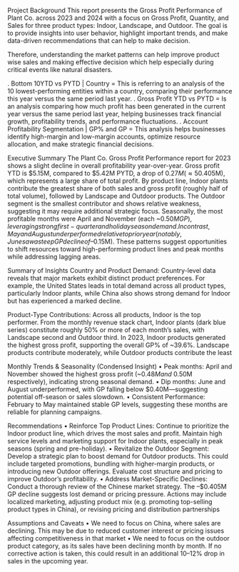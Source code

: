 
Project Background
This report presents the Gross Profit Performance of Plant Co. across 2023 and 2024 with a focus on Gross Profit, Quantity, and Sales for three product types: Indoor, Landscape, and Outdoor. The goal is to provide insights into user behavior, highlight important trends, and make data-driven recommendations that can help to make decision.

Therefore, understanding the market patterns can help improve product wise sales and making effective decision which help especially during critical events like natural disasters.

  . Bottom 10YTD vs PYTD | Country = This is referring to an analysis of the 10 lowest-performing entities within a country, comparing their performance this year versus the same period last year.
  . Gross Profit YTD vs PYTD = Is an analysis comparing how much profit has been generated in the current year versus the same period last year, helping businesses track financial growth, profitability trends, and performance fluctuations.
  . Account Profitability Segmentation | GP% and GP = This analysis helps businesses identify high-margin and low-margin accounts, optimize resource allocation, and make strategic financial decisions.

Executive Summary
The Plant Co. Gross Profit Performance report for 2023 shows a slight decline in overall profitability year-over-year. Gross profit YTD is $5.15M, compared to $5.42M PYTD, a drop of $0.27M (≈ 5%). The gross profit margin (GP%) remains strong at 39.6%. The primary driver of the shortfall is a significant downturn in the Chinese market (–$0.405M), which represents a large share of total profit. By product line, Indoor plants contribute the greatest share of both sales and gross profit (roughly half of total volume), followed by Landscape and Outdoor products. The Outdoor segment is the smallest contributor and shows relative weakness, suggesting it may require additional strategic focus. Seasonally, the most profitable months were April and November (each ~$0.50M GP), leveraging strong first-quarter and holiday season demand. In contrast, May and August underperformed relative to prior year (notably, June saw a steep GP decline of –$0.15M). These patterns suggest opportunities to shift resources toward high-performing product lines and peak months while addressing lagging areas.


Summary of Insights
Country and Product Demand: Country-level data reveals that major markets exhibit distinct product preferences. For example, the United States leads in total demand across all product types, particularly Indoor plants, while China also shows strong demand for Indoor but has experienced a marked decline. 
 
Product-Type Contributions: Across all products, Indoor is the top performer. From the monthly revenue stack chart, Indoor plants (dark blue series) constitute roughly 50% or more of each month’s sales, with Landscape second and Outdoor third. In 2023, Indoor products generated the highest gross profit, supporting the overall GP% of ~39.6%. Landscape products contribute moderately, while Outdoor products contribute the least 
 
Monthly Trends & Seasonality (Condensed Insight)
•	Peak months: April and November showed the highest gross profit (~$0.48M and ~$0.50M respectively), indicating strong seasonal demand.
•	Dip months: June and August underperformed, with GP falling below $0.40M—suggesting potential off-season or sales slowdown.
•	Consistent Performance: February to May maintained stable GP levels, suggesting these months are reliable for planning campaigns.
 
Recommendations
•	Reinforce Top Product Lines: Continue to prioritize the Indoor product line, which drives the most sales and profit. Maintain high service levels and marketing support for Indoor plants, especially in peak seasons (spring and pre-holiday).
•	Revitalize the Outdoor Segment: Develop a strategic plan to boost demand for Outdoor products. This could include targeted promotions, bundling with higher-margin products, or introducing new Outdoor offerings. Evaluate cost structure and pricing to improve Outdoor’s profitability.
•	Address Market-Specific Declines: Conduct a thorough review of the Chinese market strategy. The –$0.405M GP decline suggests lost demand or pricing pressure. Actions may include localized marketing, adjusting product mix (e.g. promoting top-selling product types in China), or revising pricing and distribution partnerships

Assumptions and Caveats
•	We need to focus on China, where sales are declining. This may be due to reduced customer interest or pricing issues affecting competitiveness in that market
•	We need to focus on the outdoor product category, as its sales have been declining month by month. If no corrective action is taken, this could result in an additional 10–12% drop in sales in the upcoming year.
